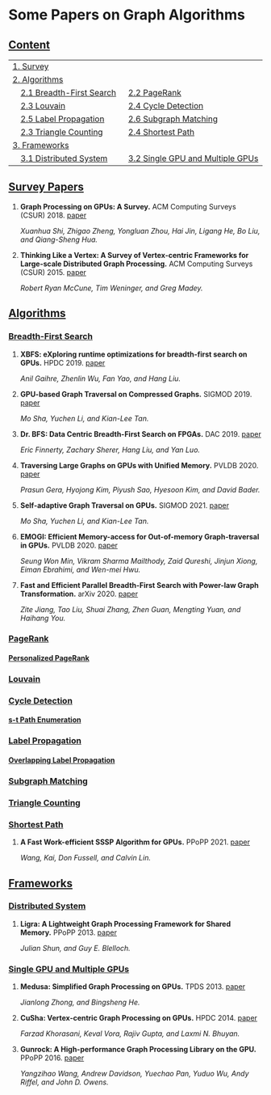 # Some Papers on Graph Algorithms 

## [Content](#content)

<table>
<tr><td colspan="2"><a href="#survey-papers">1. Survey</a></td></tr> 
<tr><td colspan="2"><a href="#algorithms">2. Algorithms</a></td></tr>
<tr>
    <td>&emsp;<a href="#breadth-first-search">2.1 Breadth-First Search</a></td>
    <td>&ensp;<a href="#pagerank">2.2 PageRank</a></td>
</tr>
<tr>
    <td>&emsp;<a href="#louvain">2.3 Louvain</a></td>
    <td>&ensp;<a href="#cycle-detection">2.4 Cycle Detection</a></td>
</tr>
<tr>
    <td>&emsp;<a href="#label-propagation">2.5 Label Propagation</a></td>
    <td>&ensp;<a href="#subgraph-matching">2.6 Subgraph Matching</a></td>
</tr>
<tr>
    <td>&emsp;<a href="#triangle-counting">2.3 Triangle Counting</a></td>
    <td>&ensp;<a href="#shortest-path">2.4 Shortest Path</a></td>
</tr>
<tr><td colspan="2"><a href="#framework">3. Frameworks</a></td></tr> 
<tr>
    <td>&emsp;<a href="#distributed-system">3.1 Distributed System</a></td>
    <td>&ensp;<a href="single-gpu-and-multiple-gpus">3.2 Single GPU and Multiple GPUs</a></td>
</tr>
</table>

## [Survey Papers](#content)

1. **Graph Processing on GPUs: A Survey.** ACM Computing Surveys (CSUR) 2018. [paper](https://dl.acm.org/doi/abs/10.1145/3128571)

   *Xuanhua Shi, Zhigao Zheng, Yongluan Zhou, Hai Jin, Ligang He, Bo Liu, and Qiang-Sheng Hua.*

2. **Thinking Like a Vertex: A Survey of Vertex-centric Frameworks for Large-scale Distributed Graph Processing.** ACM Computing Surveys (CSUR) 2015. [paper](https://dl.acm.org/doi/abs/10.1145/2818185)

    *Robert Ryan McCune, Tim Weninger, and Greg Madey.*

## [Algorithms](#content)

### [Breadth-First Search](#content)

1. **XBFS: eXploring runtime optimizations for breadth-first search on GPUs.** HPDC 2019. [paper](https://dl.acm.org/doi/abs/10.1145/3307681.3326606)
   
   *Anil Gaihre, Zhenlin Wu, Fan Yao, and Hang Liu.*

2. **GPU-based Graph Traversal on Compressed Graphs.** SIGMOD 2019. [paper](https://dl.acm.org/doi/abs/10.1145/3299869.3319871)

   *Mo Sha, Yuchen Li, and Kian-Lee Tan.* 

3. **Dr. BFS: Data Centric Breadth-First Search on FPGAs.** DAC 2019. [paper](https://ieeexplore.ieee.org/abstract/document/8806902)

   *Eric Finnerty, Zachary Sherer, Hang Liu, and Yan Luo.*

5. **Traversing Large Graphs on GPUs with Unified Memory.** PVLDB 2020. [paper](https://dl.acm.org/doi/abs/10.14778/3384345.3384358) 

   *Prasun Gera, Hyojong Kim, Piyush Sao, Hyesoon Kim, and David Bader.*

6. **Self-adaptive Graph Traversal on GPUs.** SIGMOD 2021. [paper](https://dl.acm.org/doi/abs/10.1145/3448016.3457279)

   *Mo Sha, Yuchen Li, and Kian-Lee Tan.*

7. **EMOGI: Efficient Memory-access for Out-of-memory Graph-traversal in GPUs.** PVLDB 2020. [paper](https://dl.acm.org/doi/abs/10.14778/3425879.3425883)

   *Seung Won Min, Vikram Sharma Mailthody, Zaid Qureshi, Jinjun Xiong, Eiman Ebrahimi, and Wen-mei Hwu.* 

8. **Fast and Efficient Parallel Breadth-First Search with Power-law Graph Transformation.** arXiv 2020. [paper](https://arxiv.org/abs/2012.10026)
   
   *Zite Jiang, Tao Liu, Shuai Zhang, Zhen Guan, Mengting Yuan, and Haihang You.* 

### [PageRank](#content)

#### [Personalized PageRank](#content)

### [Louvain](#content)



### [Cycle Detection](#content)


#### [s-t Path Enumeration](#content)


### [Label Propagation](#content)


#### [Overlapping Label Propagation](#content)


### [Subgraph Matching](#content)


### [Triangle Counting](#content)


### [Shortest Path](#content)

1. **A Fast Work-efficient SSSP Algorithm for GPUs.** PPoPP 2021. [paper](https://dl.acm.org/doi/abs/10.1145/3437801.3441605)

   *Wang, Kai, Don Fussell, and Calvin Lin.* 





## [Frameworks](#content)

### [Distributed System](#content)

1. **Ligra: A Lightweight Graph Processing Framework for Shared Memory.** PPoPP 2013. [paper](https://doi.org/10.1145/2442516.2442530)

   *Julian Shun, and Guy E. Blelloch.*


### [Single GPU and Multiple GPUs](#content)

1. **Medusa: Simplified Graph Processing on GPUs.** TPDS 2013. [paper](https://ieeexplore.ieee.org/abstract/document/6497047)

   *Jianlong Zhong, and Bingsheng He.* 
   
2. **CuSha: Vertex-centric Graph Processing on GPUs.** HPDC 2014. [paper](https://dl.acm.org/doi/abs/10.1145/2600212.2600227)
   <br/>

   *Farzad Khorasani, Keval Vora, Rajiv Gupta, and Laxmi N. Bhuyan.*
   <br/>

3. **Gunrock: A High-performance Graph Processing Library on the GPU.** PPoPP 2016. [paper](https://dl.acm.org/doi/abs/10.1145/2851141.2851145)
   <br/>

   *Yangzihao Wang, Andrew Davidson, Yuechao Pan, Yuduo Wu, Andy Riffel, and John D. Owens.* 
   <br/>


